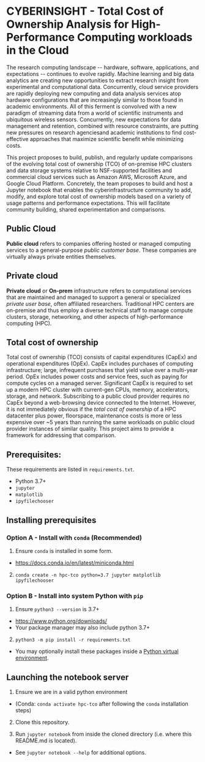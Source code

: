 # CYBERINSIGHT - Total Cost of Ownership Analysis for High-Performance Computing workloads in the Cloud

The research computing landscape -- hardware, software, applications, and expectations -- continues to evolve rapidly. Machine learning and big data analytics are creating new opportunities to extract research insight from experimental and computational data. Concurrently, cloud service providers are rapidly deploying new computing and data analysis services atop hardware configurations that are increasingly similar to those found in academic environments. All of this ferment is convolved with a new paradigm of streaming data from a world of scientific instruments and ubiquitous wireless sensors. Concurrently, new expectations for data management and retention, combined with resource constraints, are putting new pressures on research agenciesand academic institutions to find cost-effective approaches that maximize scientific benefit while minimizing costs.

This project proposes to build, publish, and regularly update comparisons of the evolving total cost of ownership (TCO) of on-premise HPC clusters and data storage systems relative to NSF-supported facilities and commercial cloud services such as Amazon AWS, Microsoft Azure, and Google Cloud Platform. Concretely, the team proposes to build and host a Jupyter notebook that enables the cyberinfrastructure community to add, modify, and explore total cost of ownership models based on a variety of usage patterns and performance expectations. This will facilitate community building, shared experimentation and comparisons.

## Public Cloud

**Public cloud** refers to companies offering hosted or managed computing services to a general-purpose *public customer base*. These companies are virtually always private entities themselves.

## Private cloud

**Private cloud** or **On-prem** infrastructure refers to computational services that are maintained and managed to support a general or specialized *private user base*, often affiliated researchers. Traditional HPC centers are on-premise and thus employ a diverse technical staff to manage compute clusters, storage, networking, and other aspects of high-performance computing (HPC).

## Total cost of ownership

Total cost of ownership (TCO) consists of capital expenditures (CapEx) and operational expenditures (OpEx). CapEx includes purchases of computing infrastructure; large, infrequent purchases that yield value over a multi-year period. OpEx includes power costs and service fees, such as paying for compute cycles on a managed server. Significant CapEx is required to set up a modern HPC cluster with current-gen CPUs, memory, accelerators, storage, and network. Subscribing to a public cloud provider requires no CapEx beyond a web-browsing device connected to the Internet. However, it is not immediately obvious if the *total cost of ownership* of a HPC datacenter plus power, floorspace, maintenance costs is more or less expensive over ~5 years than running the same workloads on public cloud provider instances of similar quality. This project aims to provide a framework for addressing that comparison.

## Prerequisites:

These requirements are listed in `requirements.txt`.

* Python 3.7+
* `jupyter`
* `matplotlib`
* `ipyfilechooser`

## Installing prerequisites

### Option A - Install with `conda` (Recommended)

1. Ensure `conda` is installed in some form.
  * https://docs.conda.io/en/latest/miniconda.html

2. `conda create -n hpc-tco python=3.7 jupyter matplotlib ipyfilechooser`


### Option B - Install into system Python with `pip`

1. Ensure `python3 --version` is 3.7+
  * https://www.python.org/downloads/
  * Your package manager may also include python 3.7+

2. `python3 -m pip install -r requirements.txt`
  * You may optionally install these packages inside a [Python virtual environment](https://docs.python.org/3/tutorial/venv.html).


## Launching the notebook server

1. Ensure we are in a valid python environment 
  * (Conda: `conda activate hpc-tco` after following the `conda` installation steps)

2. Clone this repository. 

3. Run `jupyter notebook` from inside the cloned directory (i.e. where this README.md is located).
  * See `jupyter notebook --help` for additional options.

